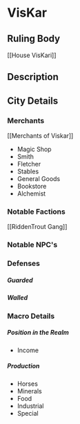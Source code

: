 # VisKar

## Ruling Body
[[House VisKari]]

## Description

## City Details

### Merchants
[[Merchants of Viskar]]
- Magic Shop
- Smith
- Fletcher
- Stables
- General Goods
- Bookstore
- Alchemist

### Notable Factions
[[RiddenTrout Gang]]
### Notable NPC's

### Defenses

##### Guarded

##### Walled

### Macro Details

##### Position in the Realm
- Income

##### Production
- Horses
- Minerals
- Food
- Industrial
- Special